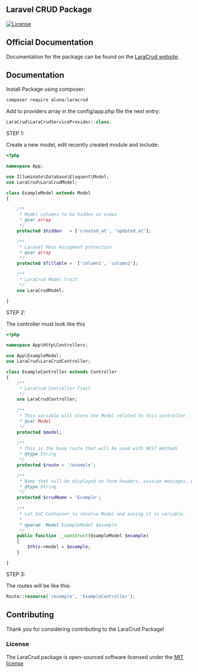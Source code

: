 ## Laravel CRUD Package

[![License](https://poser.pugx.org/laravel/framework/license.svg)](https://packagist.org/packages/laravel/framework)

## Official Documentation

Documentation for the package can be found on the [LaraCrud website](http://laracrud.org/docs).

## Documentation

Install Package using composer:

```javascript
composer require aluna/laracrud
```

Add to providers array in the config/app.php file the next entry:

```php
LaraCrud\LaraCrudServiceProvider::class,
```

STEP 1:

Create a new model, edit recently created module and include:

```php
<?php

namespace App;

use Illuminate\Database\Eloquent\Model;
use LaraCrud\LaraCrudModel;

class ExampleModel extends Model
{

	/**
	 * Model columns to be hidden on views
	 * @var array
	 */
	protected $hidden   = ['created_at', 'updated_at'];

	/**
	 * Laravel Mass Assigment protection
	 * @var array
	 */
	protected $fillable =  ['column1', 'column2'];

	/**
	 * LaraCrud Model trait
	 */
	use LaraCrudModel;

}
```

STEP 2:

The controller must look like this

```php
<?php

namespace App\Http\Controllers;

use App\ExampleModel;
use LaraCrud\LaraCrudController;

class ExampleController extends Controller
{
	/**
	 * LaraCrud Controller Trait
	 */
	use LaraCrudController;
	
	/**
	 * This variable will store the Model related to this controller.
	 * @var Model
	 */
	protected $model;
	
	/**
	 * This is the base route that will be used with REST methods
	 * @type String
	 */
	protected $route = '/example';

	/**
	 * Name that will be displayed on form headers, session messages, pop up messages, etc.
	 * @type String
	 */
	protected $crudName = 'Example';
	
	/**
	 * Let IoC Container to resolve Model and assing it to variable.
	 *
	 * @param  Model ExampleModel $example
	 */
	public function __construct(ExampleModel $example)
	{
		$this->model = $example;
	}

}
```

STEP 3:

The routes will be like this:

```php
Route::resource('/example', 'ExampleController');
```


## Contributing

Thank you for considering contributing to the LaraCrud Package!

### License

The LaraCrud package is open-sourced software licensed under the [MIT license](http://opensource.org/licenses/MIT)
